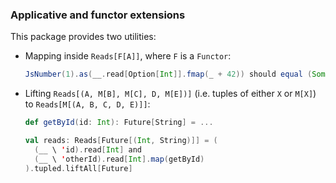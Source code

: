 ### Applicative and functor extensions

This package provides two utilities:

* Mapping inside `Reads[F[A]]`, where `F` is a `Functor`:
  ```scala
  JsNumber(1).as(__.read[Option[Int]].fmap(_ + 42)) should equal (Some(43))
  ```

* Lifting `Reads[(A, M[B], M[C], D, M[E])]` (i.e. tuples of either `X` or `M[X]`) to `Reads[M[(A, B, C, D, E)]]`:
  ```scala
  def getById(id: Int): Future[String] = ...

  val reads: Reads[Future[(Int, String)]] = (
    (__ \ 'id).read[Int] and
    (__ \ 'otherId).read[Int].map(getById)
  ).tupled.liftAll[Future]
  ```
